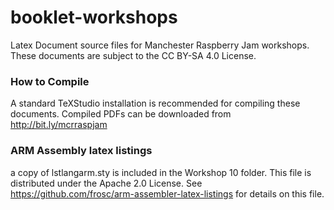 # booklet-workshops
Latex Document source files for Manchester Raspberry Jam workshops. These documents are subject to the CC BY-SA 4.0 License.

### How to Compile

A standard TeXStudio installation is recommended for compiling these documents. Compiled PDFs can be downloaded from http://bit.ly/mcrraspjam

### ARM Assembly latex listings
a copy of lstlangarm.sty is included in the Workshop 10 folder. This file is distributed under the Apache 2.0 License. See https://github.com/frosc/arm-assembler-latex-listings for details on this file.
